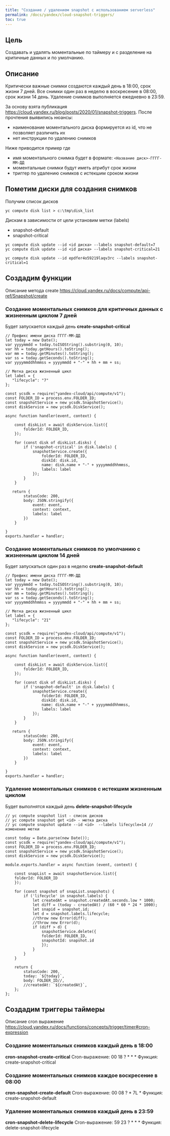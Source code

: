 ```yaml
---
title: "Создание / удалением snapshot c использованием serverless"
permalink: /docs/yandex/cloud-snapshot-triggers/
toc: true
---
```


## Цель

Создавать и удалять моментальные по таймеру и с разделение на критичные данных и по умолчанию.

## Описание

Критически важные снимки создаются каждый день в 18:00, срок жизни 7 дней.
Все снимки один раз в неделю в воскресение в 08:00, срок жизни 14 день.
Удаление снимков выполняется ежедневно в 23:59.

За основу взята публикация https://cloud.yandex.ru/blog/posts/2020/01/snapshot-triggers.
После прочтения выявились нюансы:
- наименование моментального диска формируется из id, что не позволяет различить их
- нет инструкции по удалению снимков

Ниже приводится пример где
- имя моментального снимка будет в формате: `<Название диск>-ГГГГ-ММ-ДД`
- моментальные снимки будут иметь атрибут срок жизни
- триггер по удалению снимков с истекшим сроком жизни

## Пометим диски для создания снимков

Получим список дисков
```
yc compute disk list > c:\tmp\disk_list
```

Дискам в зависимости от цели установим метки (labels)
- snapshot-default
- snapshot-critical

```
yc compute disk update --id <id диска> --labels snapshot-default=7
yc compute disk update --id <id диска> --labels snapshot-critical=21
```

```
yc compute disk update --id epdfer4o59219laqv3rc --labels snapshot-critical=1
```

## Создадим функции

Описание метода create https://cloud.yandex.ru/docs/compute/api-ref/Snapshot/create

### Создание моментальных снимков для критичных данных с жизненным циклом 7 дней

Будет запускается каждый день
**create-snapshot-critical**
```
// Префикс имени диска ГГГГ-ММ-ДД
let today = new Date();
var yyyymmdd = today.toISOString().substring(0, 10);
var hh = today.getHours().toString();
var mm = today.getMinutes().toString();
var ss = today.getSeconds().toString();
var yyyymmddhhmmss = yyyymmdd + "-" + hh + mm + ss;

// Метка диска жизненный цикл
let label = {
   "lifecycle": "7"
};

const ycsdk = require("yandex-cloud/api/compute/v1");
const FOLDER_ID = process.env.FOLDER_ID;
const snapshotService = new ycsdk.SnapshotService();
const diskService = new ycsdk.DiskService();

async function handler(event, context) {

    const diskList = await diskService.list({
        folderId: FOLDER_ID,
    });

    for (const disk of diskList.disks) {
        if ('snapshot-critical' in disk.labels) {
            snapshotService.create({
                folderId: FOLDER_ID,
                diskId: disk.id,
                name: disk.name + "-" + yyyymmddhhmmss,
                labels: label
            });
        }
    }

   return {
        statusCode: 200,
        body: JSON.stringify({
            event: event,
            context: context,
            labels: label
        })
    }

}
exports.handler = handler;
```

### Создание моментальных снимков по умолчанию с жизненным циклом 14 дней

Будет запускаться один раз в неделю
**create-snapshot-default**
```
// Префикс имени диска ГГГГ-ММ-ДД
let today = new Date();
var yyyymmdd = today.toISOString().substring(0, 10);
var hh = today.getHours().toString();
var mm = today.getMinutes().toString();
var ss = today.getSeconds().toString();
var yyyymmddhhmmss = yyyymmdd + "-" + hh + mm + ss;

// Метка диска жизненный цикл
let label = {
   "lifecycle": "21"
};

const ycsdk = require("yandex-cloud/api/compute/v1");
const FOLDER_ID = process.env.FOLDER_ID;
const snapshotService = new ycsdk.SnapshotService();
const diskService = new ycsdk.DiskService();

async function handler(event, context) {

    const diskList = await diskService.list({
        folderId: FOLDER_ID,
    });

    for (const disk of diskList.disks) {
        if ('snapshot-default' in disk.labels) {
            snapshotService.create({
                folderId: FOLDER_ID,
                diskId: disk.id,
                name: disk.name + "-" + yyyymmddhhmmss,
                labels: label
            });
        }
    }

   return {
        statusCode: 200,
        body: JSON.stringify({
            event: event,
            context: context,
            labels: label
        })
    }

}
exports.handler = handler;
```

### Удаление моментальных снимков с истекшим жизненным циклом

Будет выполнятся каждый день
**delete-snapshot-lifecycle**
```
// yc compute snapshot list - список дисков
// yc compute snapshot get <id> - метка диска
// yc compute snapshot update --id <id>  --labels lifecycle=14 // изменение метки

const today = Date.parse(new Date());
const ycsdk = require("yandex-cloud/api/compute/v1");
const FOLDER_ID = process.env.FOLDER_ID;
const snapshotService = new ycsdk.SnapshotService();
const diskService = new ycsdk.DiskService();

module.exports.handler = async function (event, context) {

    const snapList = await snapshotService.list({
    folderId: FOLDER_ID
    });

    for (const snapshot of snapList.snapshots) {
        if ('lifecycle' in snapshot.labels) {
            let createdAt = snapshot.createdAt.seconds.low * 1000;
            let diff = (today - createdAt) / (60 * 60 * 24 * 1000);
            let snapid = snapshot.id;
            let d = snapshot.labels.lifecycle;
            //throw new Error(diff);
            //throw new Error(d);
            if (diff > d) {
                snapshotService.delete({
                folderId: FOLDER_ID,
                snapshotId: snapshot.id
                });
            }
        }
    }

    return {
        statusCode: 200,
        today: `${today}`,
        body: FOLDER_ID//,
        //createdAt: `${createdAt}`,
    };
};
```

## Создадим триггеры таймеры

Описание cron выражение https://cloud.yandex.ru/docs/functions/concepts/trigger/timer#cron-expression

### Создание моментальных снимков каждый день в 18:00

**cron-snapshot-create-critical**
Cron-выражение: 00 18 ? * * *
Функция: create-snapshot-critical

### Создание моментальных снимков каждое воскресение в 08:00

**cron-snapshot-create-default**
Cron-выражение: 00 08 ? * 7L *
Функция: create-snapshot-default

### Удаление моментальных снимков каждый день в 23:59

**cron-snapshot-delete-lifecycle**
Cron-выражение: 59 23 ? * * *
Функция: delete-snapshot-lifecycle
